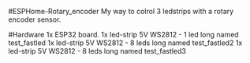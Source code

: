 #ESPHome-Rotary_encoder
My way to colrol 3 ledstrips with a rotary encoder sensor.

#Hardware
1x ESP32 board.
1x led-strip 5V WS2812 - 1 led long named test_fastled
1x led-strip 5V WS2812 - 8 leds long named test_fastled2
1x led-strip 5V WS2812 - 8 leds long named test_fastled3

